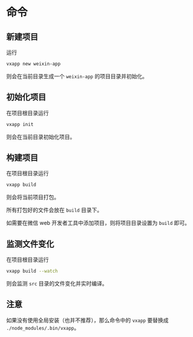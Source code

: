 # 命令

## 新建项目

运行

```bash
vxapp new weixin-app
```

则会在当前目录生成一个 `weixin-app` 的项目目录并初始化。

## 初始化项目

在项目根目录运行

```bash
vxapp init
```

则会在当前目录初始化项目。

## 构建项目

在项目根目录运行

```bash
vxapp build
```

则会将当前项目打包。

所有打包好的文件会放在 `build` 目录下。

如需要在微信 web 开发者工具中添加项目，则将项目目录设置为 `build` 即可。

## 监测文件变化

在项目根目录运行

```bash
vxapp build --watch
```

则会监测 `src` 目录的文件变化并实时编译。

## 注意

如果没有使用全局安装（也并不推荐），那么命令中的 `vxapp` 要替换成 `./node_modules/.bin/vxapp`。